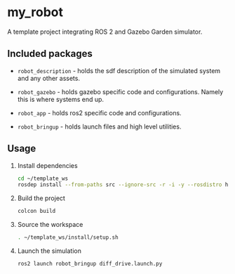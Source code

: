 # my_robot
A template project integrating ROS 2 and Gazebo Garden simulator.

## Included packages

* `robot_description` - holds the sdf description of the simulated system and any other assets.

* `robot_gazebo` - holds gazebo specific code and configurations. Namely this is where systems end up.

* `robot_app` - holds ros2 specific code and configurations.

* `robot_bringup` - holds launch files and high level utilities.

## Usage

1. Install dependencies

    ```bash
    cd ~/template_ws
    rosdep install --from-paths src --ignore-src -r -i -y --rosdistro humble
    ```

2. Build the project

    ```bash
    colcon build
    ```

3. Source the workspace

    ```bash
    . ~/template_ws/install/setup.sh
    ```

4. Launch the simulation

    ```bash
    ros2 launch robot_bringup diff_drive.launch.py
    ```

